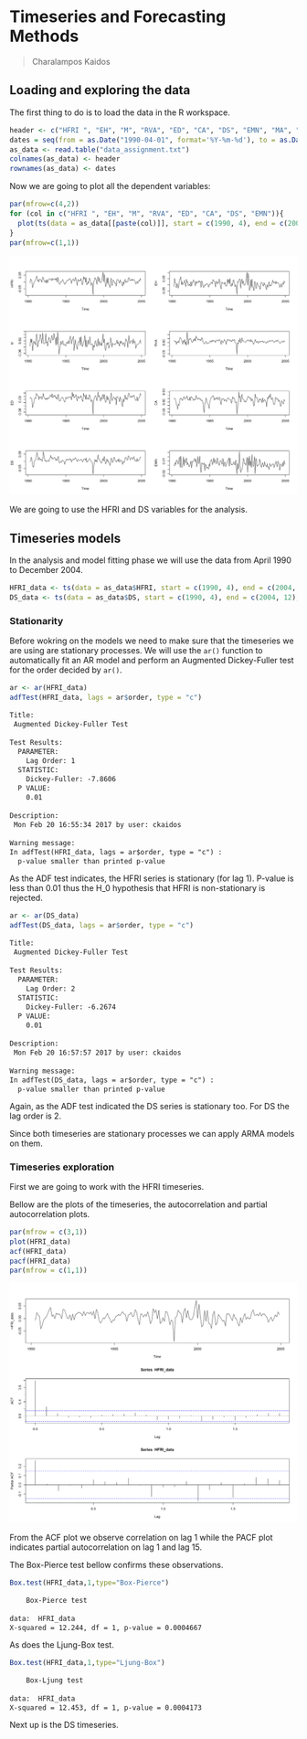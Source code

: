 # Timeseries and Forecasting Methods
>Charalampos Kaidos

## Loading and exploring the data

The first thing to do is to load the data in the R workspace.
```R
header <- c("HFRI ", "EH", "M", "RVA", "ED", "CA", "DS", "EMN", "MA", "RUS_Rf", "RUS_1_Rf_1", "MXUS_Rf", "MEM_Rf", "SMB", "HML", "MOM", "SBGC_Rf", "SBWG_Rf", "LHY_Rf", "DEFSPR", "FRBI_Rf", "GSCI__Rf", "VIX", "Rf")
dates = seq(from = as.Date("1990-04-01", format='%Y-%m-%d'), to = as.Date("2005-12-01", format='%Y-%m-%d'), by = 'month')
as_data <- read.table("data_assignment.txt")
colnames(as_data) <- header
rownames(as_data) <- dates
```

Now we are going to plot all the dependent variables:
```R
par(mfrow=c(4,2))
for (col in c("HFRI ", "EH", "M", "RVA", "ED", "CA", "DS", "EMN")){
  plot(ts(data = as_data[[paste(col)]], start = c(1990, 4), end = c(2004, 12), frequency = 12), ylab = paste(col))
}
par(mfrow=c(1,1))
```

![Dependent Variables](images/DependentVariables.png)

We are going to use the HFRI and DS variables for the analysis.

## Timeseries models

In the analysis and model fitting phase we will use the data from April 1990 to December 2004.

```R
HFRI_data <- ts(data = as_data$HFRI, start = c(1990, 4), end = c(2004, 12), frequency = 12)
DS_data <- ts(data = as_data$DS, start = c(1990, 4), end = c(2004, 12), frequency = 12)
```

### Stationarity

Before wokring on the models we need to make sure that the timeseries we are using are stationary processes. We will use the `ar()` function to automatically fit an AR model and perform an Augmented Dickey-Fuller test for the order decided by `ar()`.

```R
ar <- ar(HFRI_data)
adfTest(HFRI_data, lags = ar$order, type = "c")
```

```
Title:
 Augmented Dickey-Fuller Test

Test Results:
  PARAMETER:
    Lag Order: 1
  STATISTIC:
    Dickey-Fuller: -7.8606
  P VALUE:
    0.01

Description:
 Mon Feb 20 16:55:34 2017 by user: ckaidos

Warning message:
In adfTest(HFRI_data, lags = ar$order, type = "c") :
  p-value smaller than printed p-value
```

As the ADF test indicates, the HFRI series is stationary (for lag 1). P-value is less than 0.01 thus the H_0 hypothesis that HFRI is non-stationary is rejected.

```R
ar <- ar(DS_data)
adfTest(DS_data, lags = ar$order, type = "c")
```

```
Title:
 Augmented Dickey-Fuller Test

Test Results:
  PARAMETER:
    Lag Order: 2
  STATISTIC:
    Dickey-Fuller: -6.2674
  P VALUE:
    0.01

Description:
 Mon Feb 20 16:57:57 2017 by user: ckaidos

Warning message:
In adfTest(DS_data, lags = ar$order, type = "c") :
  p-value smaller than printed p-value
```

Again, as the ADF test indicated the DS series is stationary too. For DS the lag order is 2.

Since both timeseries are stationary processes we can apply ARMA models on them.

### Timeseries exploration

First we are going to work with the HFRI timeseries.

Bellow are the plots of the timeseries, the autocorrelation and partial autocorrelation plots.

```R
par(mfrow = c(3,1))
plot(HFRI_data)
acf(HFRI_data)
pacf(HFRI_data)
par(mfrow = c(1,1))
```

![HFRI timeseries](images/HFRIexploration.png)

From the ACF plot we observe correlation on lag 1 while the PACF plot indicates partial autocorrelation on lag 1 and lag 15.

The Box-Pierce test bellow confirms these observations.

```R
Box.test(HFRI_data,1,type="Box-Pierce")
```
```
	Box-Pierce test

data:  HFRI_data
X-squared = 12.244, df = 1, p-value = 0.0004667
```

As does the Ljung-Box test.

```R
Box.test(HFRI_data,1,type="Ljung-Box")
```
```
	Box-Ljung test

data:  HFRI_data
X-squared = 12.453, df = 1, p-value = 0.0004173
```

Next up is the DS timeseries.

```R
